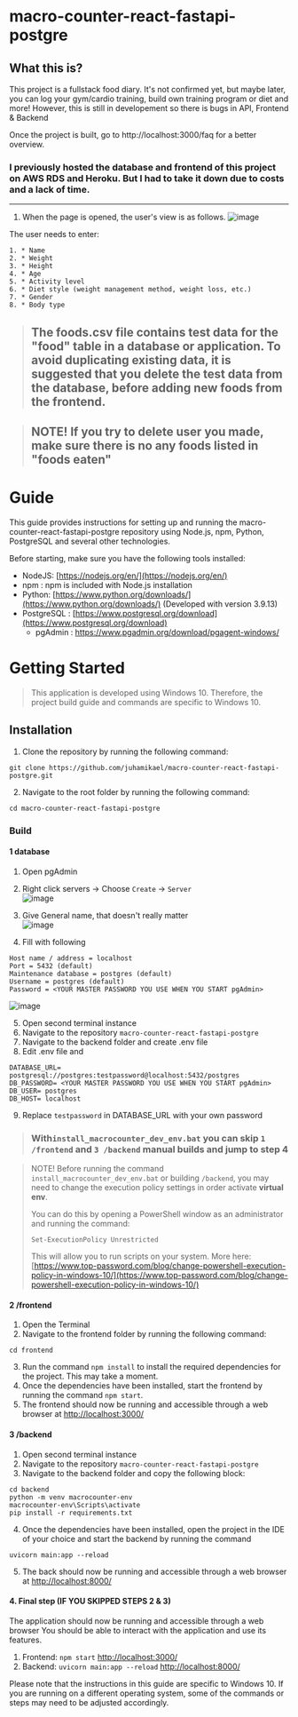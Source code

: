 # macro-counter-react-fastapi-postgre
## What this is?
This project is a fullstack food diary. It's not confirmed yet, but maybe later, you can log your gym/cardio training, build own training program or diet and more!
However, this is still in developement so there is bugs in API, Frontend & Backend

Once the project is built, go to http://localhost:3000/faq for a better overview.

### I previously hosted the database and frontend of this project on AWS RDS and Heroku. But I had to take it down due to costs and a lack of time. 
--- 

1. When the page is opened, the user's view is as follows. 
![image](https://user-images.githubusercontent.com/83360104/214435715-6a12f394-29c3-4717-b9d3-cb32540b3098.png)


The user needs to enter: 
```
1. * Name
2. * Weight
3. * Height
4. * Age
5. * Activity level
6. * Diet style (weight management method, weight loss, etc.)
7. * Gender
8. * Body type
```

> ## The foods.csv file contains test data for the "food" table in a database or application. To avoid duplicating existing data, it is suggested that you delete the test data from the database, before adding new foods from the frontend. 

> ## NOTE! If you try to delete user you made, make sure there is no any foods listed in "foods eaten"


# Guide
This guide provides instructions for setting up and running the macro-counter-react-fastapi-postgre repository using Node.js, npm, Python, PostgreSQL and several other technologies.

Before starting, make sure you have the following tools installed:

-   NodeJS: [https://nodejs.org/en/](https://nodejs.org/en/)
-   npm : npm is included with Node.js installation
-   Python: [https://www.python.org/downloads/](https://www.python.org/downloads/) (Developed with version 3.9.13)
-   PostgreSQL : [https://www.postgresql.org/download](https://www.postgresql.org/download)
    -   pgAdmin : https://www.pgadmin.org/download/pgagent-windows/

# Getting Started

> This application is developed using Windows 10. Therefore, the project build guide and commands are specific to Windows 10.
 

## Installation

1.  Clone the repository by running the following command:


```
git clone https://github.com/juhamikael/macro-counter-react-fastapi-postgre.git
```
2.  Navigate to the root folder by running the following command:


```
cd macro-counter-react-fastapi-postgre
```
### Build
#### 1 database
1. Open pgAdmin
2. Right click servers -> Choose `Create` -> `Server`  
![image](https://user-images.githubusercontent.com/83360104/214409868-14dcf6a7-59c8-443a-afb3-ca9842e440c7.png)

3. Give General name, that doesn't really matter  
![image](https://user-images.githubusercontent.com/83360104/214408829-65384175-187b-40ed-95d9-2255f8fb1bb2.png) 
4. Fill with following 
```
Host name / address = localhost
Port = 5432 (default) 
Maintenance database = postgres (default)
Username = postgres (default)
Password = <YOUR MASTER PASSWORD YOU USE WHEN YOU START pgAdmin>
```  
![image](https://user-images.githubusercontent.com/83360104/214410279-2d45ef05-35c8-4a97-bb67-4595856b5a16.png)  

5.  Open second terminal instance 
6.  Navigate to the repository `macro-counter-react-fastapi-postgre`
7.  Navigate to the backend folder and create .env file
8.  Edit .env file and 
```
DATABASE_URL= postgresql://postgres:testpassword@localhost:5432/postgres
DB_PASSWORD= <YOUR MASTER PASSWORD YOU USE WHEN YOU START pgAdmin>
DB_USER= postgres
DB_HOST= localhost
```
9. Replace `testpassword` in DATABASE_URL with your own password

> ### With`install_macrocounter_dev_env.bat` you can skip `1 /frontend` and `3 /backend` manual builds and jump to step 4

> NOTE! Before running the command `install_macrocounter_dev_env.bat` or building `/backend`, you may need to change the execution policy settings in order activate **virtual env**.   
> 
> You can do this by opening a PowerShell window as an administrator and running the command: 
> ```
> Set-ExecutionPolicy Unrestricted
> ```
>  This will allow you to run scripts on your system. More here: [https://www.top-password.com/blog/change-powershell-execution-policy-in-windows-10/](https://www.top-password.com/blog/change-powershell-execution-policy-in-windows-10/)

#### 2 /frontend
1.  Open the Terminal
2.  Navigate to the frontend folder by running the following command:
```
cd frontend
``` 
3.  Run the command `npm install` to install the required dependencies for the project. This may take a moment.
4.  Once the dependencies have been installed, start the frontend by running the command `npm start`.
5.  The frontend should now be running and accessible through a web browser at [http://localhost:3000/](http://localhost:3000/)

#### 3 /backend
1.  Open second terminal instance 
2.  Navigate to the repository `macro-counter-react-fastapi-postgre`
3.  Navigate to the backend folder and copy the following block:
```
cd backend
python -m venv macrocounter-env
macrocounter-env\Scripts\activate
pip install -r requirements.txt
``` 
4.  Once the dependencies have been installed, open the project in the IDE of your choice and start the backend by running the command 
```
uvicorn main:app --reload
```
5.  The back should now be running and accessible through a web browser at [http://localhost:8000/](http://localhost:8000/)

#### 4. Final step (IF YOU SKIPPED STEPS 2 & 3)

The application should now be running and accessible through a web browser 
You should be able to interact with the application and use its features.
1. Frontend: `npm start` [http://localhost:3000/](http://localhost:3000/)
2. Backend: `uvicorn main:app --reload` [http://localhost:8000/](http://localhost:8000/)
	
Please note that the instructions in this guide are specific to Windows 10. If you are running on a different operating system, some of the commands or steps may need to be adjusted accordingly.



